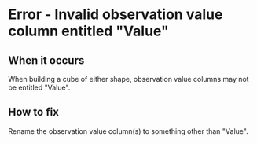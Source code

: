 # Error - Invalid observation value column entitled "Value"

## When it occurs

When building a cube of either shape, observation value columns may not be entitled "Value".

## How to fix

Rename the observation value column(s) to something other than "Value".
